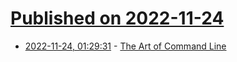# [Published on 2022-11-24](index.md)

* [2022-11-24, 01:29:31](https://news.ycombinator.com/item?id=33726831) - [The Art of Command Line](https://github.com/jlevy/the-art-of-command-line)
